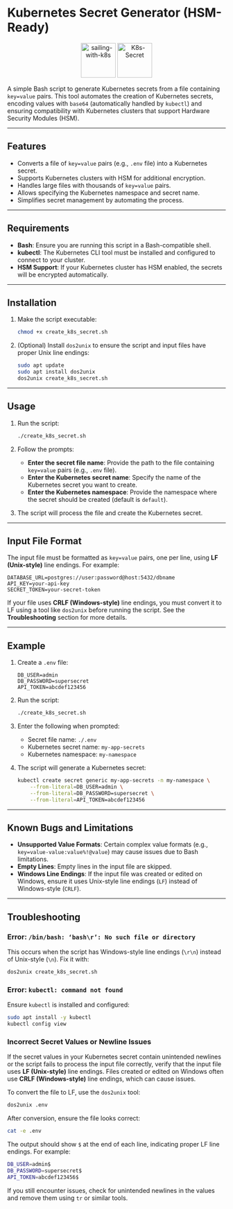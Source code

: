 # Kubernetes Secret Generator (HSM-Ready)

<p align="center">
   <img src="https://kubernetes.io/images/kubernetes.png" alt="sailing-with-k8s" width="80">
   <img src="https://raw.githubusercontent.com/kubernetes/community/refs/heads/master/icons/png/resources/labeled/secret-128.png" alt="K8s-Secret" width="80">
</p>

A simple Bash script to generate Kubernetes secrets from a file containing `key=value` pairs. This tool automates the creation of Kubernetes secrets, encoding values with `base64` (automatically handled by `kubectl`) and ensuring compatibility with Kubernetes clusters that support Hardware Security Modules (HSM).

---

## Features

- Converts a file of `key=value` pairs (e.g., `.env` file) into a Kubernetes secret.
- Supports Kubernetes clusters with HSM for additional encryption.
- Handles large files with thousands of `key=value` pairs.
- Allows specifying the Kubernetes namespace and secret name.
- Simplifies secret management by automating the process.

---

## Requirements

- **Bash**: Ensure you are running this script in a Bash-compatible shell.
- **kubectl**: The Kubernetes CLI tool must be installed and configured to connect to your cluster.
- **HSM Support**: If your Kubernetes cluster has HSM enabled, the secrets will be encrypted automatically.

---

## Installation

1. Make the script executable:
   ```bash
   chmod +x create_k8s_secret.sh
   ```

2. (Optional) Install `dos2unix` to ensure the script and input files have proper Unix line endings:
   ```bash
   sudo apt update
   sudo apt install dos2unix
   dos2unix create_k8s_secret.sh
   ```

---

## Usage

1. Run the script:
   ```bash
   ./create_k8s_secret.sh
   ```

2. Follow the prompts:
   - **Enter the secret file name**: Provide the path to the file containing `key=value` pairs (e.g., `.env` file).
   - **Enter the Kubernetes secret name**: Specify the name of the Kubernetes secret you want to create.
   - **Enter the Kubernetes namespace**: Provide the namespace where the secret should be created (default is `default`).

3. The script will process the file and create the Kubernetes secret.

---

## Input File Format

The input file must be formatted as `key=value` pairs, one per line, using **LF (Unix-style)** line endings. For example:

```env
DATABASE_URL=postgres://user:password@host:5432/dbname
API_KEY=your-api-key
SECRET_TOKEN=your-secret-token
```

If your file uses **CRLF (Windows-style)** line endings, you must convert it to LF using a tool like `dos2unix` before running the script. See the **Troubleshooting** section for more details.

---

## Example

1. Create a `.env` file:
   ```env
   DB_USER=admin
   DB_PASSWORD=supersecret
   API_TOKEN=abcdef123456
   ```

2. Run the script:
   ```bash
   ./create_k8s_secret.sh
   ```

3. Enter the following when prompted:
   - Secret file name: `./.env`
   - Kubernetes secret name: `my-app-secrets`
   - Kubernetes namespace: `my-namespace`

4. The script will generate a Kubernetes secret:
   ```bash
   kubectl create secret generic my-app-secrets -n my-namespace \
       --from-literal=DB_USER=admin \
       --from-literal=DB_PASSWORD=supersecret \
       --from-literal=API_TOKEN=abcdef123456
   ```

---

## Known Bugs and Limitations

- **Unsupported Value Formats**: Certain complex value formats (e.g., `key=value-value:value%!@value`) may cause issues due to Bash limitations.
- **Empty Lines**: Empty lines in the input file are skipped.
- **Windows Line Endings**: If the input file was created or edited on Windows, ensure it uses Unix-style line endings (`LF`) instead of Windows-style (`CRLF`).

---

## Troubleshooting

### Error: `/bin/bash: ‘bash\r’: No such file or directory`
This occurs when the script has Windows-style line endings (`\r\n`) instead of Unix-style (`\n`). Fix it with:
```bash
dos2unix create_k8s_secret.sh
```

### Error: `kubectl: command not found`
Ensure `kubectl` is installed and configured:
```bash
sudo apt install -y kubectl
kubectl config view
```

### Incorrect Secret Values or Newline Issues
If the secret values in your Kubernetes secret contain unintended newlines or the script fails to process the input file correctly, verify that the input file uses **LF (Unix-style)** line endings. Files created or edited on Windows often use **CRLF (Windows-style)** line endings, which can cause issues.

To convert the file to LF, use the `dos2unix` tool:
```bash
dos2unix .env
```

After conversion, ensure the file looks correct:
```bash
cat -e .env
```

The output should show `$` at the end of each line, indicating proper LF line endings. For example:
```bash
DB_USER=admin$
DB_PASSWORD=supersecret$
API_TOKEN=abcdef123456$
```

If you still encounter issues, check for unintended newlines in the values and remove them using `tr` or similar tools.
